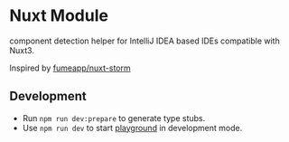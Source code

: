 # Nuxt Module

component detection helper for IntelliJ IDEA based IDEs compatible with Nuxt3.

Inspired
by [fumeapp/nuxt-storm](https://www.google.com/url?sa=t&rct=j&q=&esrc=s&source=web&cd=&cad=rja&uact=8&ved=2ahUKEwi55p__6Ov2AhUISzABHVplDrgQFnoECAgQAQ&url=https%3A%2F%2Fgithub.com%2Ffumeapp%2Fnuxt-storm&usg=AOvVaw0F9MOwAIUEBithq7_o4T3Q)

## Development

- Run `npm run dev:prepare` to generate type stubs.
- Use `npm run dev` to start [playground](./playground) in development mode.
